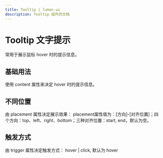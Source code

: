 ```yaml
---
title: Tooltip | lumen-ui
description: Tooltip 组件的文档
---
```


# Tooltip 文字提示
常用于展示鼠标 hover 时的提示信息。

## 基础用法
使用 content 属性来决定 hover 时的提示信息。

<preview path="../demo/Tooltip/Basic.vue" title="基础选择器" description="Select 基础选择器"></preview>

## 不同位置
由 placement 属性决定展示效果： placement属性值为：[方向]-[对齐位置]；四个方向：top、left、right、bottom；三种对齐位置：start, end，默认为空。

<preview path="../demo/Tooltip/Placement.vue" title="基础选择器" description="Select 基础选择器"></preview>

## 触发方式
由 trigger 属性决定触发方式： hover | click, 默认为 hover

<preview path="../demo/Tooltip/Target.vue" title="基础选择器" description="Select 基础选择器"></preview>